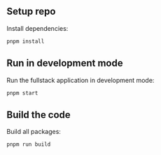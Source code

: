 ## Setup repo

Install dependencies:

```bash
pnpm install
```

## Run in development mode

Run the fullstack application in development mode:

```bash
pnpm start
```

## Build the code

Build all packages:

```bash
pnpm run build
```
